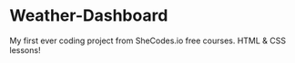 # Weather-Dashboard
My first ever coding project from SheCodes.io free courses. HTML &amp; CSS lessons! 
